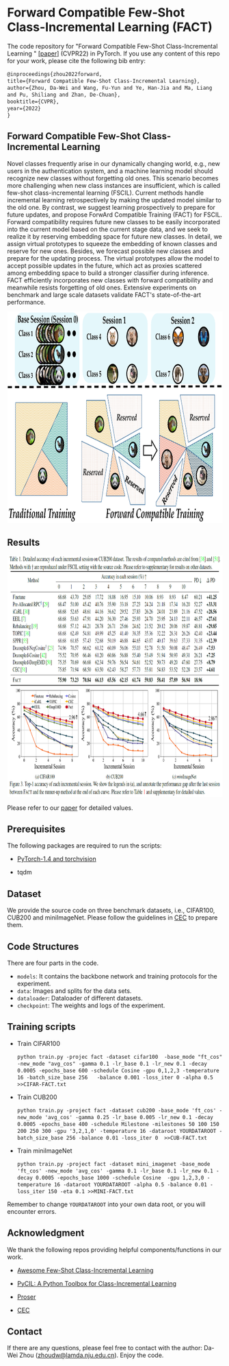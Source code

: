 
# Forward Compatible Few-Shot Class-Incremental Learning  (FACT)

The code repository for "Forward Compatible Few-Shot Class-Incremental Learning
" [[paper]]() (CVPR22) in PyTorch. If you use any content of this repo for your work, please cite the following bib entry:

    @inproceedings{zhou2022forward,
    title={Forward Compatible Few-Shot Class-Incremental Learning},
    author={Zhou, Da-Wei and Wang, Fu-Yun and Ye, Han-Jia and Ma, Liang and Pu, Shiliang and Zhan, De-Chuan},
    booktitle={CVPR},
    year={2022}
    }

## Forward Compatible Few-Shot Class-Incremental Learning


Novel classes frequently arise in our dynamically changing world, e.g., new users in the authentication system, and a machine learning model should recognize new classes without forgetting old ones. This scenario becomes more challenging when new class instances are insufficient, which is called few-shot class-incremental learning (FSCIL). Current methods handle incremental learning retrospectively by making the updated model similar to the old one. By contrast, we suggest learning prospectively to prepare for future updates, and propose ForwArd Compatible Training (FACT) for FSCIL. Forward compatibility requires future new classes to be easily incorporated into the current model based on the current stage data, and we seek to realize it by reserving embedding space for future new classes. In detail, we assign virtual prototypes to squeeze the embedding of known classes and reserve for new ones. Besides, we forecast possible new classes and prepare for the updating process. The virtual prototypes allow the model to accept possible updates in the future, which act as proxies scattered among embedding space to build a stronger classifier during inference. FACT efficiently incorporates new classes with forward compatibility and meanwhile resists forgetting of old ones. Extensive experiments on benchmark and large scale datasets validate FACT's state-of-the-art performance.

<img src='imgs/teaser.png' width='900' height='494'>

## Results
<img src='imgs/result.png' width='900' height='563'>

Please refer to our [paper]() for detailed values.

## Prerequisites

The following packages are required to run the scripts:

- [PyTorch-1.4 and torchvision](https://pytorch.org)

- tqdm

## Dataset
We provide the source code on three benchmark datasets, i.e., CIFAR100, CUB200 and miniImageNet. Please follow the guidelines in [CEC](https://github.com/icoz69/CEC-CVPR2021) to prepare them.



## Code Structures
There are four parts in the code.
 - `models`: It contains the backbone network and training protocols for the experiment.
 - `data`: Images and splits for the data sets.
- `dataloader`: Dataloader of different datasets.
 - `checkpoint`: The weights and logs of the experiment.
 
## Training scripts

- Train CIFAR100

  ```
  python train.py -projec fact -dataset cifar100  -base_mode "ft_cos" -new_mode "avg_cos" -gamma 0.1 -lr_base 0.1 -lr_new 0.1 -decay 0.0005 -epochs_base 600 -schedule Cosine -gpu 0,1,2,3 -temperature 16 -batch_size_base 256   -balance 0.001 -loss_iter 0 -alpha 0.5 >>CIFAR-FACT.txt
  ```
  
- Train CUB200
    ```
    python train.py -project fact -dataset cub200 -base_mode 'ft_cos' -new_mode 'avg_cos' -gamma 0.25 -lr_base 0.005 -lr_new 0.1 -decay 0.0005 -epochs_base 400 -schedule Milestone -milestones 50 100 150 200 250 300 -gpu '3,2,1,0' -temperature 16 -dataroot YOURDATAROOT -batch_size_base 256 -balance 0.01 -loss_iter 0  >>CUB-FACT.txt 
    ```

- Train miniImageNet
    ```
    python train.py -project fact -dataset mini_imagenet -base_mode 'ft_cos' -new_mode 'avg_cos' -gamma 0.1 -lr_base 0.1 -lr_new 0.1 -decay 0.0005 -epochs_base 1000 -schedule Cosine  -gpu 1,2,3,0 -temperature 16 -dataroot YOURDATAROOT -alpha 0.5 -balance 0.01 -loss_iter 150 -eta 0.1 >>MINI-FACT.txt  
    ```

Remember to change `YOURDATAROOT` into your own data root, or you will encounter errors.

  

 
## Acknowledgment
We thank the following repos providing helpful components/functions in our work.

- [Awesome Few-Shot Class-Incremental Learning](https://github.com/zhoudw-zdw/Awesome-Few-Shot-Class-Incremental-Learning)

- [PyCIL: A Python Toolbox for Class-Incremental Learning](https://github.com/G-U-N/PyCIL)

- [Proser](https://github.com/zhoudw-zdw/CVPR21-Proser)

- [CEC](https://github.com/icoz69/CEC-CVPR2021)



## Contact 
If there are any questions, please feel free to contact with the author:  Da-Wei Zhou (zhoudw@lamda.nju.edu.cn). Enjoy the code.
